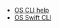 - [OS CLI help](https://docs.openstack.org/python-openstackclient/latest/cli/command-list.html)
- [OS Swift CLI](https://docs.openstack.org/ocata/cli-reference/swift.html)

